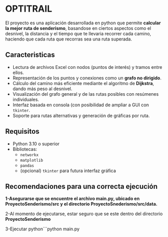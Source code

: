 # OPTITRAIL
El proyecto es una aplicación desarrollada en python que permite **calcular la mejor ruta de senderismo**, basandose en ciertos aspectos como el desnivel, la distancia y el tiempo que te llevaria recorrer cada camino,  haciendo que cada ruta que recorras sea una ruta superada.

## Caracteristicas

- Lectura de archivos Excel con nodos (puntos de interés) y tramos entre ellos.
- Representación de los puntos y conexiones como un **grafo no dirigido**.
- Cálculo del camino más eficiente mediante el algoritmo de **Dijkstra**, dando más peso al desnivel.
- Visualización del grafo general y de las rutas posibles con resúmenes individuales.
- Interfaz basada en consola (con posibilidad de ampliar a GUI con `tkinter`.
- Soporte para rutas alternativas y generación de gráficas por ruta.
## Requisitos
- Python 3.10 o superior
- Bibliotecas:
  - `networkx`
  - `matplotlib`
  - `pandas`
  - (opcional) `tkinter` para futura interfaz gráfica
  
## Recomendaciones para una correcta ejecución

**1-Asegurarse que se encuentre el archivo 
main.py, ubicado en ProyectoSenderismo/src y el directorio 
ProyectoSnederismo/src/data.**

2-Al momento de ejecutarse, estar seguro que se este dentro del directorio **ProyectoSenderismo**

3-Ejecutar python```python
 main.py
``` en el cdmd
